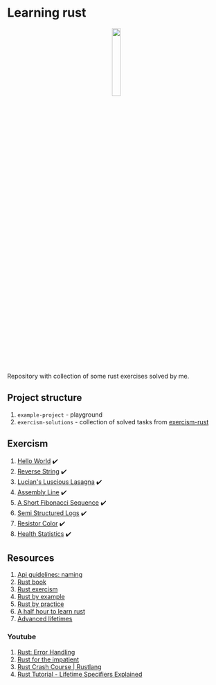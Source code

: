 # Learning rust

<p align="center">
<img src="https://upload.wikimedia.org/wikipedia/commons/d/d5/Rust_programming_language_black_logo.svg" style="width:20%">
</p>

Repository with collection of some rust exercises solved by me.

## Project structure

1. `example-project` - playground
2. `exercism-solutions` - collection of solved tasks from [exercism-rust](https://exercism.org/tracks/rust/exercises)

## Exercism

1. [Hello World](exercism-solutions/rust/hello-world/src/lib.rs) ✔️
2. [Reverse String](exercism-solutions/rust/reverse-string/src/lib.rs) ✔️
3. [Lucian's Luscious Lasagna](exercism-solutions/rust/lucians-luscious-lasagna/src/lib.rs) ✔️
4. [Assembly Line](exercism-solutions/rust/assembly-line/src/lib.rs) ✔️
5. [A Short Fibonacci Sequence](exercism-solutions/rust/short-fibonacci/src/lib.rs) ✔️
6. [Semi Structured Logs](exercism-solutions/rust/semi-structured-logs/src/lib.rs) ✔️
7. [Resistor Color](exercism-solutions/rust/resistor-color/src/lib.rs) ✔️
8. [Health Statistics](exercism-solutions/rust/health-statistics/src/lib.rs) ✔️

## Resources

1. [Api guidelines: naming](https://rust-lang.github.io/api-guidelines/naming.html)
2. [Rust book](https://doc.rust-lang.org/book/title-page.html)
3. [Rust exercism](https://exercism.org/tracks/rust/exercises)
4. [Rust by example](https://doc.rust-lang.org/rust-by-example/)
5. [Rust by practice](https://practice.rs/why-exercise.html)
6. [A half hour to learn rust](https://fasterthanli.me/articles/a-half-hour-to-learn-rust)
7. [Advanced lifetimes](http://web.mit.edu/rust-lang_v1.25/arch/amd64_ubuntu1404/share/doc/rust/html/book/second-edition/ch19-02-advanced-lifetimes.html)

### Youtube

1. [Rust: Error Handling](https://www.youtube.com/watch?v=y3wUCb-uS3g&t=840s&ab_channel=TheDevMethod)
2. [Rust for the impatient](https://www.youtube.com/watch?v=br3GIIQeefY&ab_channel=NoBoilerplate)
3. [Rust Crash Course | Rustlang](https://www.youtube.com/watch?v=zF34dRivLOw&t=5672s&ab_channel=TraversyMedia)
4. [Rust Tutorial - Lifetime Specifiers Explained](https://www.youtube.com/watch?v=QoEX-Vu-R6k&ab_channel=BinaryAdventure)
